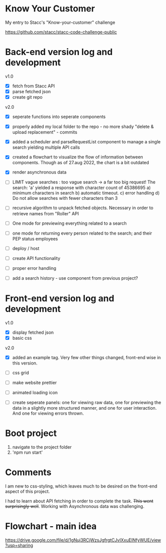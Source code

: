 # Know Your Customer
My entry to Stacc's "Know-your-customer" challenge

https://github.com/stacc/stacc-code-challenge-public


# Back-end version log and development
v1.0
- [X] fetch from Stacc API
- [X] parse fetched json
- [X] create git repo

v2.0
- [x] seperate functions into seperate components
- [x] properly added my local folder to the repo - no more shady "delete & upload replacement" - commits
- [x] added a scheduler and parseRequestList component to manage a single search yielding multiple API calls
- [x] created a flowchart to visualize the flow of information between components. Though as of 27.aug 2022, the chart is a bit outdated
- [x] render asynchronous data
- [ ] LIMIT vague searches : too vague search -> a far too big request! The search: 'a' yielded a response with character count of 45386695
          a)    minimum characters in search
          b)    automatic timeout.
          c)    error handling
          d)    Do not allow searches with fewer characters than 3
          
- [ ] recursive algorithm to unpack fetched objects. Necessary in order to retrieve names from "Roller" API
- [ ] One mode for previewing everything related to a search
- [ ] one mode for returning every person related to the search; and their PEP status
employees
- [ ] deploy / host
- [ ] create API functionality
- [ ] proper error handling
- [ ] add a search history - use component from previous project?

# Front-end version log and development
v1.0
- [X] display fetched json
- [X] basic css

v2.0
- [x] added an example tag. Very few other things changed, front-end wise in this version.
- [ ] css grid
- [ ] make website prettier
- [ ] animated loading icon
- [ ] create seperate panels: one for viewing raw data, one for previewing the data in a slightly more structured manner, and one for user interaction. And one for viewing errors thrown.


# Boot project
1) navigate to the project folder
2) 'npm run start'


# Comments
I am new to css-styling, which leaves much to be desired on the front-end aspect of this project.

I had to learn about API fetching in order to complete the task. ~~This went surprisingly well~~. Working with Asynchronous data was challenging. 

# Flowchart - main idea
https://drive.google.com/file/d/1gNuj3RCjWzsJgfrgtCJvIXxuEINfyWUE/view?usp=sharing


